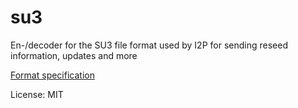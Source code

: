 # su3


En-/decoder for the SU3 file format used by I2P for sending reseed information, updates and more

[Format specification](https://geti2p.net/spec/updates#su3-file-specification)


License: MIT
